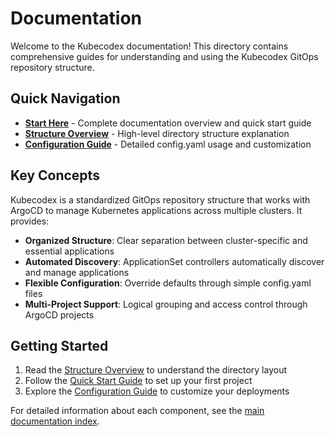 # Documentation

Welcome to the Kubecodex documentation! This directory contains comprehensive guides for understanding and using the Kubecodex GitOps repository structure.

## Quick Navigation

- **[Start Here](index.md)** - Complete documentation overview and quick start guide
- **[Structure Overview](structure-overview.md)** - High-level directory structure explanation
- **[Configuration Guide](config-yaml.md)** - Detailed config.yaml usage and customization

## Key Concepts

Kubecodex is a standardized GitOps repository structure that works with ArgoCD to manage Kubernetes applications across multiple clusters. It provides:

- **Organized Structure**: Clear separation between cluster-specific and essential applications
- **Automated Discovery**: ApplicationSet controllers automatically discover and manage applications
- **Flexible Configuration**: Override defaults through simple config.yaml files
- **Multi-Project Support**: Logical grouping and access control through ArgoCD projects

## Getting Started

1. Read the [Structure Overview](structure-overview.md) to understand the directory layout
2. Follow the [Quick Start Guide](index.md#quick-start) to set up your first project
3. Explore the [Configuration Guide](config-yaml.md) to customize your deployments

For detailed information about each component, see the [main documentation index](index.md).
